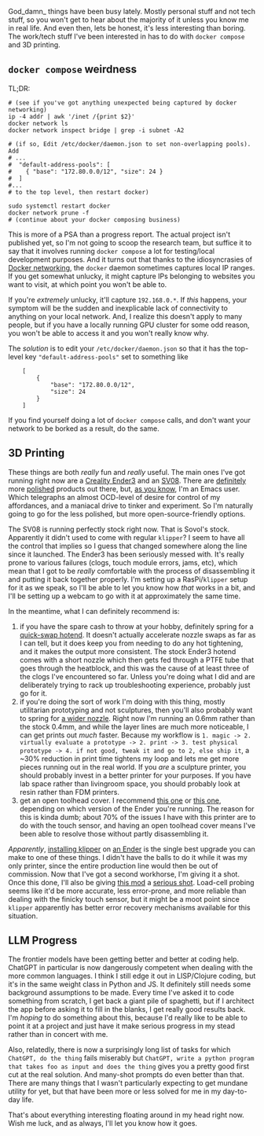 God_damn_ things have been busy lately. Mostly personal stuff and not tech stuff, so you won't get to hear about the majority of it unless you know me in real life. And even then, lets be honest, it's less interesting than boring. The work/tech stuff I've been interested in has to do with `docker compose` and 3D printing.

## `docker compose` weirdness

TL;DR:

```
# (see if you've got anything unexpected being captured by docker networking)
ip -4 addr | awk '/inet /{print $2}'
docker network ls
docker network inspect bridge | grep -i subnet -A2

# (if so, Edit /etc/docker/daemon.json to set non-overlapping pools). Add
# ...
#  "default-address-pools": [
#    { "base": "172.80.0.0/12", "size": 24 }
#  ]
#...
# to the top level, then restart docker)

sudo systemctl restart docker
docker network prune -f
# (continue about your docker composing business)
```

This is more of a PSA than a progress report. The actual project isn't published yet, so I'm not going to scoop the research team, but suffice it to say that it involves running `docker compose` a lot for testing/local development purposes. And it turns out that thanks to the idiosyncrasies of [Docker networking](https://www.reddit.com/r/selfhosted/comments/1az6mqa/psa_adjust_your_docker_defaultaddresspool_size/), the `docker` daemon sometimes captures local IP ranges. If you get somewhat unlucky, it might capture IPs belonging to websites you want to visit, at which point you won't be able to. 

If you're _extremely_ unlucky, it'll capture `192.168.0.*`. If _this_ happens, your symptom will be the sudden and inexplicable lack of connectivity to anything on your local network. And, I realize this doesn't apply to many people, but if you have a locally running GPU cluster for some odd reason, you won't be able to access it and you won't really know why.

The _solution_ is to edit your `/etc/docker/daemon.json` so that it has the top-level key `"default-address-pools"` set to something like

```
    [
        {
            "base": "172.80.0.0/12",
            "size": 24
        }
    ]
```

If you find yourself doing a lot of `docker compose` calls, and don't want your network to be borked as a result, do the same.

## 3D Printing

These things are both _really_ fun and _really_ useful. The main ones I've got running right now are a [Creality Ender3](https://www.creality.com/products/creality-ender-3-v3-se) and an [SV08](https://www.sovol3d.com/products/sovol-sv08-3d-printer). There are [definitely](https://us.store.bambulab.com/products/h2s) more [polished](https://www.flashforge.com/products/flashforge-ad5x-3d-printer) products out there, but, [as you know](https://inaimathi.ca/archive/by-tag/emacs), I'm an Emacs user. Which telegraphs an almost OCD-level of desire for control of my affordances, and a maniacal drive to tinker and experiment. So I'm naturally going to go for the less polished, but more open-source-friendly options.

The SV08 is running perfectly stock right now. That is Sovol's stock. Apparently it didn't used to come with regular `klipper`? I seem to have all the control that implies so I guess that changed somewhere along the line since it launched. The Ender3 has been seriously messed with. It's really prone to various failures (clogs, touch module errors, jams, etc), which mean that I got to be _really_ comfortable with the process of disassembling it and putting it back together properly. I'm setting up a RasPi/`klipper` setup for it as we speak, so I'll be able to let you know how _that_ works in a bit, and I'll be setting up a webcam to go with it at approximately the same time.

In the meantime, what I can definitely recommend is:

1. if you have the spare cash to throw at your hobby, definitely spring for a [quick-swap hotend](https://www.amazon.ca/Creality-Quick-swap-Temperature-High-Speed-Printing/dp/B0D8J9WXDM). It doesn't actually accelerate nozzle swaps as far as I can tell, but it does keep you from needing to do any hot tightening, and it makes the output more consistent. The stock Ender3 hotend comes with a short nozzle which then gets fed through a PTFE tube that goes through the heatblock, and this was the cause of at least three of the clogs I've encountered so far. Unless you're doing what I did and are deliberately trying to rack up troubleshooting experience, probably just go for it.
2. if you're doing the sort of work I'm doing with this thing, mostly utilitarian prototyping and not sculptures, then you'll also probably want to spring for [a wider nozzle](https://www.aliexpress.us/item/3256809684293941.html?gps-id=pcStoreNewArrivals&scm=1007.23409.271287.0). Right now I'm running an 0.6mm rather than the stock 0.4mm, and while the layer lines are much more noticeable, I can get prints out _much_ faster. Because my workflow is `1. magic -> 2. virtually evaluate a prototype -> 2. print -> 3. test physical prototype -> 4. if not good, tweak it and go to 2, else ship it`, a ~30% reduction in print time tightens my loop and lets me get more pieces running out in the real world. If you _are_ a sculpture printer, you should probably invest in a better printer for your purposes. If you have lab space rather than livingroom space, you should probably look at resin rather than FDM printers.
3. get an open toolhead cover. I recommend [this one](https://www.thingiverse.com/thing:6605622) or [this one](https://www.thingiverse.com/thing:7058345), depending on which version of the Ender you're running. The reason for this is kinda dumb; about 70% of the issues I have with this printer are to do with the touch sensor, and having an open toolhead cover means I've been able to resolve those without partly disassembling it.

_Apparently_, [installing klipper](https://athemis.me/projects/klipper_guide/) on [an Ender](https://github.com/bootuz-dinamon/ender3-v3-se-full-klipper) is the single best upgrade you can make to one of these things. I didn't have the balls to do it while it was my only printer, since the entire production line would then be out of commission. Now that I've got a second workhorse, I'm giving it a shot. Once this done, I'll also be giving [this mod](https://www.youtube.com/watch?v=r3Bz-Iza5p8) a [serious shot](https://github.com/bpatwal/Nozzle_Probe_RP2040_and_HX711). Load-cell probing seems like it'd be more accurate, less error-prone, and more reliable than dealing with the finicky touch sensor, but it might be a moot point since `klipper` apparently has better error recovery mechanisms available for this situation.

## LLM Progress

The frontier models have been getting better and better at coding help. ChatGPT in particular is now dangerously competent when dealing with the more common languages. I think I still edge it out in LISP/Clojure coding, but it's in the same weight class in Python and JS. It definitely still needs some background assumptions to be made. Every time I've asked it to code something from scratch, I get back a giant pile of spaghetti, but if I architect the app before asking it to fill in the blanks, I get really good results back. I'm _hoping_ to do something about this, because I'd really like to be able to point it at a project and just have it make serious progress in my stead rather than in concert with me.

Also, relatedly, there is now a surprisingly long list of tasks for which `ChatGPT, do the thing` fails miserably but `ChatGPT, write a python program that takes foo as input and does the thing` gives you a pretty good first cut at the real solution. And many-shot prompts do even better than that. There are many things that I wasn't particularly expecting to get mundane utility for yet, but that have been more or less solved for me in my day-to-day life.

That's about everything interesting floating around in my head right now. Wish me luck, and as always, I'll let you know how it goes.
